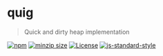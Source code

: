 
# quig

> Quick and dirty heap implementation

[![npm](https://img.shields.io/npm/v/quig?style=flat-square)](https://www.npmjs.com/package/quig)
[![minzip size](https://img.shields.io/bundlephobia/minzip/quig?style=flat-square)](https://bundlephobia.com/result?p=quig)
[![License](https://img.shields.io/github/license/mattstyles/quig.svg)](https://github.com/mattstyles/quig/blob/main/license.md)
[![js-standard-style](https://img.shields.io/badge/code%20style-standard-brightgreen.svg)](http://standardjs.com/)
